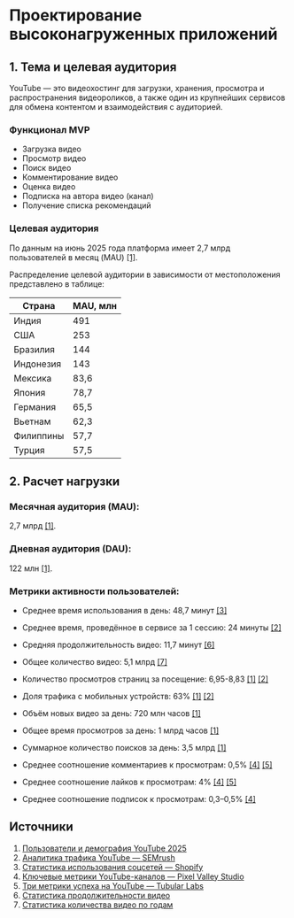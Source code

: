 # Проектирование высоконагруженных приложений

## 1. Тема и целевая аудитория
YouTube — это видеохостинг для загрузки, хранения, просмотра и распространения видеороликов, а также один из крупнейших сервисов для обмена контентом и взаимодействия с аудиторией.

### Функционал MVP

- Загрузка видео  
- Просмотр видео  
- Поиск видео  
- Комментирование видео  
- Оценка видео  
- Подписка на автора видео (канал)  
- Получение списка рекомендаций  

### Целевая аудитория

По данным на июнь 2025 года платформа имеет 2,7 млрд пользователей в месяц (MAU) [[1]](https://www.globalmediainsight.com/blog/youtube-users-statistics/#YouTube_Users_by_Country_2025).

Распределение целевой аудитории в зависимости от местоположения представлено в таблице:

| Страна    | MAU, млн                              |
| --------- | ------------------------------------- |
| Индия     | 491                                   |
| США       | 253                                   |
| Бразилия  | 144                                   |
| Индонезия | 143                                   |
| Мексика   | 83,6                                  |
| Япония    | 78,7                                  |
| Германия  | 65,5                                  |
| Вьетнам   | 62,3                                  |
| Филиппины | 57,7                                  |
| Турция    | 57,5                                  |

## 2. Расчет нагрузки

### Месячная аудитория (MAU): 
2,7 млрд [[1]](https://www.globalmediainsight.com/blog/youtube-users-statistics/#YouTube_Users_by_Country_2025).
### Дневная аудитория (DAU): 
122 млн [[1]](https://www.globalmediainsight.com/blog/youtube-users-statistics/#YouTube_Users_by_Country_2025).
### Метрики активности пользователей:
- Среднее время использования в день: 48,7 минут [[3]](https://www.shopify.com/blog/social-media-marketing-statistics)
- Среднее время, проведённое в сервисе за 1 сессию: 24 минуты [[2]](https://www.semrush.com/seo/26309235)
- Средняя продолжительность видео: 11,7 минут [[6]](https://www.statista.com/statistics/1026923/youtube-video-category-average-length/)
- Общее количество видео: 5,1 млрд [[7]](https://seo.ai/blog/how-many-videos-are-on-youtube)
- Количество просмотров страниц за посещение: 6,95-8,83 [[1]](https://www.globalmediainsight.com/blog/youtube-users-statistics/#YouTube_Users_by_Country_2025) [[2]](https://www.semrush.com/seo/26309235)
- Доля трафика с мобильных устройств: 63% [[1]](https://www.globalmediainsight.com/blog/youtube-users-statistics/#YouTube_Users_by_Country_2025) [[2]](https://www.semrush.com/seo/26309235)

- Объём новых видео за день: 720 млн часов  [[1]](https://www.globalmediainsight.com/blog/youtube-users-statistics/#YouTube_Users_by_Country_2025)
- Общее время просмотров за день: 1 млрд часов  [[1]](https://www.globalmediainsight.com/blog/youtube-users-statistics/#YouTube_Users_by_Country_2025)
- Суммарное количество поисков за день: 3,5 млрд [[1]](https://www.globalmediainsight.com/blog/youtube-users-statistics/#YouTube_Users_by_Country_2025) 
- Среднее соотношение комментариев к просмотрам: 0,5%  [[4]](https://pixelvalleystudio.com/pmf-articles/4-key-youtube-channel-statistics-and-how-to-calculate-them) [[5]](https://tubularlabs.com/blog/3-metrics-youtube-success/)
- Среднее соотношение лайков к просмотрам: 4%  [[4]](https://pixelvalleystudio.com/pmf-articles/4-key-youtube-channel-statistics-and-how-to-calculate-them) [[5]](https://tubularlabs.com/blog/3-metrics-youtube-success/)
- Среднее соотношение подписок к просмотрам: 0,3–0,5% [[4]](https://pixelvalleystudio.com/pmf-articles/4-key-youtube-channel-statistics-and-how-to-calculate-them)


## Источники
1. [Пользователи и демография YouTube 2025](https://www.globalmediainsight.com/blog/youtube-users-statistics/#YouTube_Users_by_Country_2025)
2. [Аналитика трафика YouTube — SEMrush](https://www.semrush.com/seo/26309235)
3. [Статистика использования соцсетей — Shopify](https://www.shopify.com/blog/social-media-marketing-statistics)
4. [Ключевые метрики YouTube-каналов — Pixel Valley Studio](https://pixelvalleystudio.com/pmf-articles/4-key-youtube-channel-statistics-and-how-to-calculate-them)
5. [Три метрики успеха на YouTube — Tubular Labs](https://tubularlabs.com/blog/3-metrics-youtube-success/)
6. [Статистика продолжительности видео](https://www.statista.com/statistics/1026923/youtube-video-category-average-length/)
7. [Статистика количества видео по годам](https://seo.ai/blog/how-many-videos-are-on-youtube)
